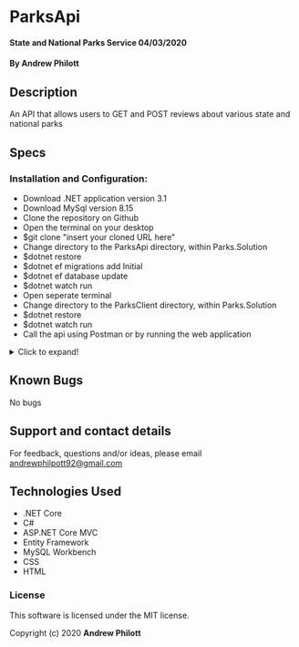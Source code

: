 # ParksApi

#### State and National Parks Service 04/03/2020

#### By Andrew Philott

## Description

An API that allows users to GET and POST reviews about various state and national parks

## Specs

### Installation and Configuration:

- Download .NET application version 3.1
- Download MySql version 8.15
- Clone the repository on Github
- Open the terminal on your desktop
- \$git clone "insert your cloned URL here"
- Change directory to the ParksApi directory, within Parks.Solution
- \$dotnet restore
- \$dotnet ef migrations add Initial
- \$dotnet ef database update
- \$dotnet watch run
- Open seperate terminal
- Change directory to the ParksClient directory, within Parks.Solution
- \$dotnet restore
- \$dotnet watch run
- Call the api using Postman or by running the web application

<details>
  <summary>Click to expand!</summary>
| Route Name | URL Path | HTTP Method | Purpose |
| :--------- | :------- | :---------- | :------- |
| Index | / | GET | Homepage: displays welcome message & link to review parks |

| Index | /parks | GET | Displays list of all parks |

| Create | /parks/create | GET | Offers a form to create a park |

| Create | /parks | POST | Create a new park object |

| Details | /parks/:id | GET | Displays details of a specific park |

| Search | /parks/search | Get | Offers filered list of parks |

| Remove | /parks/:id | POST | Deletes a specific park |

</details>

## Known Bugs

No bugs

## Support and contact details

For feedback, questions and/or ideas, please email <andrewphilpott92@gmail.com>

## Technologies Used

- .NET Core
- C#
- ASP.NET Core MVC
- Entity Framework
- MySQL Workbench
- CSS
- HTML

### License

This software is licensed under the MIT license.

Copyright (c) 2020 **Andrew Philott**
